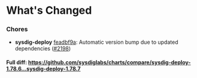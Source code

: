 # What's Changed

### Chores
- **sysdig-deploy** [feadbf9a](https://github.com/sysdiglabs/charts/commit/feadbf9aeb5a75eae5de96cc548268e190860761): Automatic version bump due to updated dependencies ([#2198](https://github.com/sysdiglabs/charts/issues/2198))
#### Full diff: https://github.com/sysdiglabs/charts/compare/sysdig-deploy-1.78.6...sysdig-deploy-1.78.7
